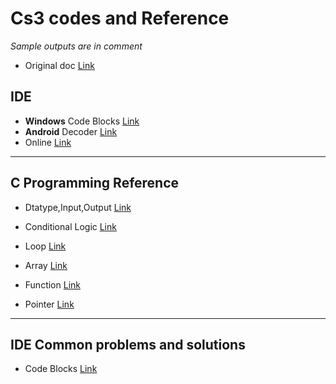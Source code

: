 # Cs3 codes and Reference

_Sample outputs are in comment_

- Original doc [Link](https://docs.google.com/document/u/0/d/18HiGtGwH7WTKE90VVV4AMzWJfvtG-ywuZk1OZd765VA/mobilebasic?fbclid=IwAR0H1N3BoraajPvLdImSRShmZlb9-zolz-eBvigYlFXVAijX01WVG26IFc8)

## IDE

- **Windows** Code Blocks [Link](https://tinyurl.com/f8cfs5uh)
- **Android** Decoder [Link](https://tinyurl.com/4mmtmmx8)
- Online [Link](https://tinyurl.com/2cydcpn3)

---

## C Programming Reference

- Dtatype,Input,Output [Link](http://cpbook.subeen.com/2011/08/data-type-input-output.html)

- Conditional Logic [Link](http://cpbook.subeen.com/2011/08/conditional-logic.html)

- Loop [Link](http://cpbook.subeen.com/2011/08/loop.html)

- Array [Link](http://cpbook.subeen.com/2011/08/array-programming-c.html)

- Function [Link](http://cpbook.subeen.com/2011/09/function-programming-book.html)

- Pointer [Link](http://cpbook.subeen.com/2016/10/pointer.html)

---

## IDE Common problems and solutions

- Code Blocks [Link](https://wiki.codeblocks.org/index.php/Common_problems_and_solutions)
